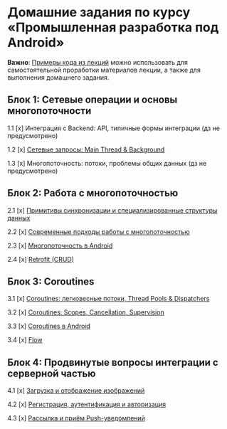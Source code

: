 # Домашние задания по курсу «Промышленная разработка под Android»

**Важно**: [Примеры кода из лекций](https://github.com/netology-code/andin-code) можно использовать для самостоятельной проработки материалов лекции, а также для выполнения домашнего задания.

## Блок 1: Сетевые операции и основы многопоточности

1.1 [x] Интеграция с Backend: API, типичные формы интеграции (дз не предусмотрено)

1.2 [x] [Сетевые запросы: Main Thread & Background](02_threads)

1.3 [x] Многопоточность: потоки, проблемы общих данных (дз не предусмотрено)

## Блок 2: Работа с многопоточностью

2.1 [x] [Примитивы синхронизации и специализированные структуры данных](04_sync)

2.2 [x] [Современные подходы работы с многопоточностью](05_current)

2.3 [x] [Многопоточность в Android](06_android)

2.4 [x] [Retrofit (CRUD)](07_crud)

## Блок 3: Coroutines

3.1 [x] [Coroutines: легковесные потоки, Thread Pools & Dispatchers](08_coroutines)

3.2 [x] [Coroutines: Scopes, Cancellation, Supervision](09_supervision)

3.3 [x] [Coroutines в Android](10_mainscope)

3.4 [x] [Flow](11_flow)

## Блок 4: Продвинутые вопросы интеграции с серверной частью

4.1 [x] [Загрузка и отображение изображений](12_images)

4.2 [x] [Регистрация, аутентификация и авторизация](13_auth)

4.3 [x] [Рассылка и приём Push-уведомлений](14_pushes)

